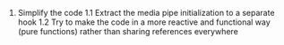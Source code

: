 1. Simplify the code
1.1 Extract the media pipe initialization to a separate hook
1.2 Try to make the code in a more reactive and functional way (pure functions) rather than sharing references everywhere